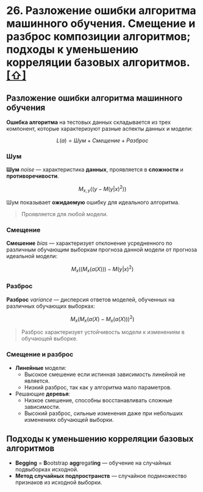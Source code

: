 # 26. Разложение ошибки алгоритма машинного обучения. Смещение и разброс композиции алгоритмов; подходы к уменьшению корреляции базовых алгоритмов. [[⇧]](../questions-list.md)

## Разложение ошибки алгоритма машинного обучения

**Ошибка алгоритма** на тестовых данных складывается из трех компонент, которые характеризуют разные аспекты данных и модели:

$$L(a) = \textit{Шум} + \textit{Смещение} + \textit{Разброс}$$

### Шум

**Шум** $noise$ — характеристика **данных**, проявляется в **сложности** и **противоречивости**.

$$
M_{x,y}\Big((y - M(y|x)^2)\Big)
$$

Шум показывает **ожидаемую** ошибку для идеального алгоритма.

> Проявляется для любой модели.

### Смещение

**Смешение** $bias$ — характеризует отклонение усредненного по различным обучающим выборкам прогноза данной модели от прогноза идеальной модели:

$$
M_x\Big(\big(M_x(a(X))\big) - M(y|x)^2\Big)
$$

### Разброс

**Разброс** $variance$ — дисперсия ответов моделей, обученных на различных обучающих выборках:

$$
M_x\Big(M_x\big( a(X) - M_x(a(X))\big)^2\Big)
$$

> Разброс характеризует устойчивость модели к изменениям в обучающей выборке.

### Смещение и разброс

- **Линейные** модели:
  - Высокое смешение если истинная зависимость линейной не является.
  - Низкий разброс, так как у алгоритма мало параметров.
- Решающие **деревья**:
  - Низкое смешение, способны восстанавливать сложные зависимости.
  - Высокий разброс, сильные изменения даже при небольших изменениях обучающей выборки.

## Подходы к уменьшению корреляции базовых алгоритмов

- **Begging** $=$ **B**ootstrap **agg**regat**ing** — обучение на случайных подвыборках исходной.
- **Метод случайных подпространств** — случайное подмножество признаков из исходной выборки.
